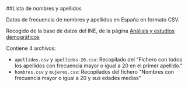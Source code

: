 ##Lista de nombres y apellidos

Datos de frecuencia de nombres y apellidos en España en formato CSV.

Recogido de la base de datos del INE, de la página [Análisis y estudios demográficos](http://www.ine.es/daco/daco42/nombyapel/nombyapel.htm)

Contiene 4 archivos:

- `apellidos.csv` y `apellidos-20.csv`: Recopilado del "Fichero con todos los apellidos con frecuencia mayor o igual a 20 en el primer apellido." 
- `hombres.csv` y `mujeres.csv`: Recopilados del fichero "Nombres con frecuencia mayor o igual a 20 y sus edades medias"
